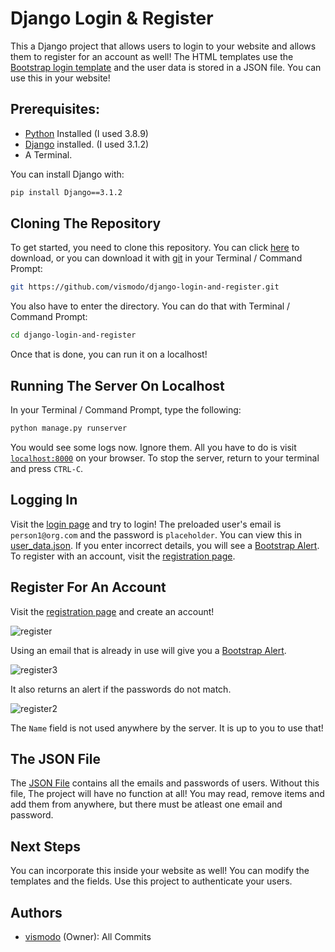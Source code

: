 # Django Login & Register
This a Django project that allows users to login to your website and allows them to register for an account as well! The HTML templates use the [Bootstrap login template](https://getbootstrap.com/docs/4.0/examples/sign-in/) and the user data is stored in a JSON file. You can use this in your website!

## Prerequisites:
* [Python](https://www.python.org/) Installed (I used 3.8.9)
* [Django](https://www.djangoproject.com/) installed. (I used 3.1.2)
* A Terminal.

You can install Django with:
```bash
pip install Django==3.1.2
```

## Cloning The Repository

To get started, you need to clone this repository. You can click [here](https://github.com/vismodo/django-login-and-register/archive/master.zip) to download, or you can download it with [git](https://git-scm.com/) in your Terminal / Command Prompt:
```bash
git https://github.com/vismodo/django-login-and-register.git
```

You also have to enter the directory. You can do that with Terminal / Command Prompt:

```bash
cd django-login-and-register
```

Once that is done, you can run it on a localhost!

## Running The Server On Localhost

In your Terminal / Command Prompt, type the following:

```bash
python manage.py runserver
```
You would see some logs now. Ignore them. All you have to do is visit [`localhost:8000`](http://localhost:8000) on your browser. To stop the server, return to your terminal and press `CTRL-C`.

## Logging In

Visit the [login page](http://localhost:8000/login/) and try to login! The preloaded user's email is `person1@org.com` and the password is `placeholder`. You can view this in [user_data.json](https://github.com/vismodo/django-login-and-register/blob/master/user_data.json). If you enter incorrect details, you will see a [Bootstrap Alert](https://getbootstrap.com/docs/4.0/components/alerts/). To register with an account, visit the [registration page](http://localhost:8000/register).

## Register For An Account

Visit the [registration page](http://localhost:8000/register/) and create an account!

![register](https://github.com/vismodo/django-login-and-register/blob/master/pic1.png?raw=true)

Using an email that is already in use will give you a [Bootstrap Alert](https://getbootstrap.com/docs/4.0/components/alerts/).

![register3](https://github.com/vismodo/django-login-and-register/blob/master/pic3.png?raw=true)

It also returns an alert if the passwords do not match.

![register2](https://github.com/vismodo/django-login-and-register/blob/master/pic2.png?raw=true)

The `Name` field is not used anywhere by the server. It is up to you to use that!

## The JSON File

The [JSON File](https://github.com/vismodo/django-login-and-register/blob/master/user_data.json) contains all the emails and passwords of users. Without this file, The project will have no function at all! You may read, remove items and add them from anywhere, but there must be atleast one email and password.

## Next Steps

You can incorporate this inside your website as well! You can modify the templates and the fields. Use this project to authenticate your users.

## Authors

* [vismodo](https://github.com/vismodo) (Owner): All Commits
